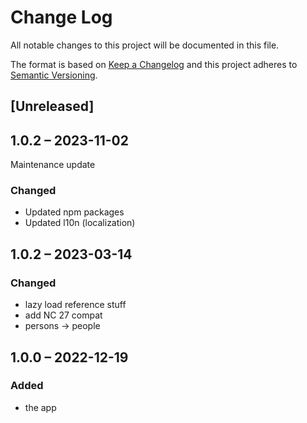 # Change Log
All notable changes to this project will be documented in this file.

The format is based on [Keep a Changelog](http://keepachangelog.com/)
and this project adheres to [Semantic Versioning](http://semver.org/).

## [Unreleased]

## 1.0.2 – 2023-11-02

Maintenance update

### Changed

- Updated npm packages
- Updated l10n (localization)

## 1.0.2 – 2023-03-14
### Changed
* lazy load reference stuff
* add NC 27 compat
* persons -> people

## 1.0.0 – 2022-12-19
### Added
* the app
